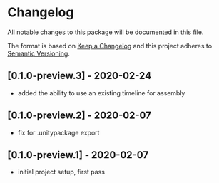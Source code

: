 # Changelog
All notable changes to this package will be documented in this file.

The format is based on [Keep a Changelog](http://keepachangelog.com/en/1.0.0/)
and this project adheres to [Semantic Versioning](http://semver.org/spec/v2.0.0.html).

## [0.1.0-preview.3] - 2020-02-24
- added the ability to use an existing timeline for assembly

## [0.1.0-preview.2] - 2020-02-07
- fix for .unitypackage export

## [0.1.0-preview.1] - 2020-02-07
- initial project setup, first pass 

